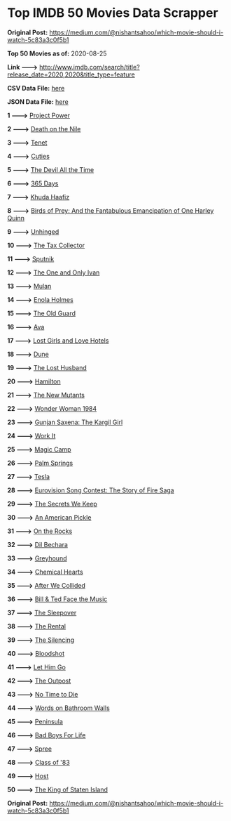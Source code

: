 # Top IMDB 50 Movies Data Scrapper

**Original Post:** https://medium.com/@nishantsahoo/which-movie-should-i-watch-5c83a3c0f5b1

**Top 50 Movies as of:** 2020-08-25

**Link --->** http://www.imdb.com/search/title?release_date=2020,2020&title_type=feature

**CSV Data File:** [here](/Data/data.csv)

**JSON Data File:** [here](/Data/data.json)

**1 --->** [Project Power](https://www.imdb.com/title/tt7550000/?ref_=adv_li_tt)

**2 --->** [Death on the Nile](https://www.imdb.com/title/tt7657566/?ref_=adv_li_tt)

**3 --->** [Tenet](https://www.imdb.com/title/tt6723592/?ref_=adv_li_tt)

**4 --->** [Cuties](https://www.imdb.com/title/tt9196192/?ref_=adv_li_tt)

**5 --->** [The Devil All the Time](https://www.imdb.com/title/tt7395114/?ref_=adv_li_tt)

**6 --->** [365 Days](https://www.imdb.com/title/tt10886166/?ref_=adv_li_tt)

**7 --->** [Khuda Haafiz](https://www.imdb.com/title/tt7363104/?ref_=adv_li_tt)

**8 --->** [Birds of Prey: And the Fantabulous Emancipation of One Harley Quinn](https://www.imdb.com/title/tt7713068/?ref_=adv_li_tt)

**9 --->** [Unhinged](https://www.imdb.com/title/tt10059518/?ref_=adv_li_tt)

**10 --->** [The Tax Collector](https://www.imdb.com/title/tt8461224/?ref_=adv_li_tt)

**11 --->** [Sputnik](https://www.imdb.com/title/tt11905962/?ref_=adv_li_tt)

**12 --->** [The One and Only Ivan](https://www.imdb.com/title/tt3661394/?ref_=adv_li_tt)

**13 --->** [Mulan](https://www.imdb.com/title/tt4566758/?ref_=adv_li_tt)

**14 --->** [Enola Holmes](https://www.imdb.com/title/tt7846844/?ref_=adv_li_tt)

**15 --->** [The Old Guard](https://www.imdb.com/title/tt7556122/?ref_=adv_li_tt)

**16 --->** [Ava](https://www.imdb.com/title/tt8784956/?ref_=adv_li_tt)

**17 --->** [Lost Girls and Love Hotels](https://www.imdb.com/title/tt0920462/?ref_=adv_li_tt)

**18 --->** [Dune](https://www.imdb.com/title/tt1160419/?ref_=adv_li_tt)

**19 --->** [The Lost Husband](https://www.imdb.com/title/tt4257940/?ref_=adv_li_tt)

**20 --->** [Hamilton](https://www.imdb.com/title/tt8503618/?ref_=adv_li_tt)

**21 --->** [The New Mutants](https://www.imdb.com/title/tt4682266/?ref_=adv_li_tt)

**22 --->** [Wonder Woman 1984](https://www.imdb.com/title/tt7126948/?ref_=adv_li_tt)

**23 --->** [Gunjan Saxena: The Kargil Girl](https://www.imdb.com/title/tt10350626/?ref_=adv_li_tt)

**24 --->** [Work It](https://www.imdb.com/title/tt10276470/?ref_=adv_li_tt)

**25 --->** [Magic Camp](https://www.imdb.com/title/tt3979300/?ref_=adv_li_tt)

**26 --->** [Palm Springs](https://www.imdb.com/title/tt9484998/?ref_=adv_li_tt)

**27 --->** [Tesla](https://www.imdb.com/title/tt5259822/?ref_=adv_li_tt)

**28 --->** [Eurovision Song Contest: The Story of Fire Saga](https://www.imdb.com/title/tt8580274/?ref_=adv_li_tt)

**29 --->** [The Secrets We Keep](https://www.imdb.com/title/tt9252488/?ref_=adv_li_tt)

**30 --->** [An American Pickle](https://www.imdb.com/title/tt9059704/?ref_=adv_li_tt)

**31 --->** [On the Rocks](https://www.imdb.com/title/tt9606374/?ref_=adv_li_tt)

**32 --->** [Dil Bechara](https://www.imdb.com/title/tt8110330/?ref_=adv_li_tt)

**33 --->** [Greyhound](https://www.imdb.com/title/tt6048922/?ref_=adv_li_tt)

**34 --->** [Chemical Hearts](https://www.imdb.com/title/tt5843876/?ref_=adv_li_tt)

**35 --->** [After We Collided](https://www.imdb.com/title/tt10362466/?ref_=adv_li_tt)

**36 --->** [Bill & Ted Face the Music](https://www.imdb.com/title/tt1086064/?ref_=adv_li_tt)

**37 --->** [The Sleepover](https://www.imdb.com/title/tt10888708/?ref_=adv_li_tt)

**38 --->** [The Rental](https://www.imdb.com/title/tt10003008/?ref_=adv_li_tt)

**39 --->** [The Silencing](https://www.imdb.com/title/tt7149730/?ref_=adv_li_tt)

**40 --->** [Bloodshot](https://www.imdb.com/title/tt1634106/?ref_=adv_li_tt)

**41 --->** [Let Him Go](https://www.imdb.com/title/tt9340860/?ref_=adv_li_tt)

**42 --->** [The Outpost](https://www.imdb.com/title/tt3833480/?ref_=adv_li_tt)

**43 --->** [No Time to Die](https://www.imdb.com/title/tt2382320/?ref_=adv_li_tt)

**44 --->** [Words on Bathroom Walls](https://www.imdb.com/title/tt8045906/?ref_=adv_li_tt)

**45 --->** [Peninsula](https://www.imdb.com/title/tt8850222/?ref_=adv_li_tt)

**46 --->** [Bad Boys For Life](https://www.imdb.com/title/tt1502397/?ref_=adv_li_tt)

**47 --->** [Spree](https://www.imdb.com/title/tt11394332/?ref_=adv_li_tt)

**48 --->** [Class of '83](https://www.imdb.com/title/tt10230422/?ref_=adv_li_tt)

**49 --->** [Host](https://www.imdb.com/title/tt12749596/?ref_=adv_li_tt)

**50 --->** [The King of Staten Island](https://www.imdb.com/title/tt9686708/?ref_=adv_li_tt)

**Original Post:** https://medium.com/@nishantsahoo/which-movie-should-i-watch-5c83a3c0f5b1
